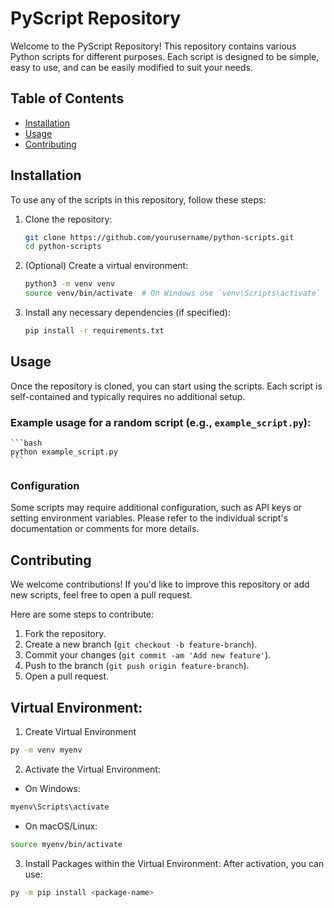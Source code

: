 # PyScript Repository

Welcome to the PyScript Repository! This repository contains various Python scripts for different purposes. Each script is designed to be simple, easy to use, and can be easily modified to suit your needs.

## Table of Contents
- [Installation](#installation)
- [Usage](#usage)
- [Contributing](#contributing)

## Installation

To use any of the scripts in this repository, follow these steps:

1. Clone the repository:

    ```bash
    git clone https://github.com/yourusername/python-scripts.git
    cd python-scripts
    ```

2. (Optional) Create a virtual environment:

    ```bash
    python3 -m venv venv
    source venv/bin/activate  # On Windows use `venv\Scripts\activate`
    ```

3. Install any necessary dependencies (if specified):

    ```bash
    pip install -r requirements.txt
    ```

## Usage

Once the repository is cloned, you can start using the scripts. Each script is self-contained and typically requires no additional setup.

### Example usage for a random script (e.g., `example_script.py`):

    ```bash
    python example_script.py
    ```

### Configuration

Some scripts may require additional configuration, such as API keys or setting environment variables. Please refer to the individual script's documentation or comments for more details.

## Contributing

We welcome contributions! If you'd like to improve this repository or add new scripts, feel free to open a pull request.

Here are some steps to contribute:
1. Fork the repository.
2. Create a new branch (`git checkout -b feature-branch`).
3. Commit your changes (`git commit -am 'Add new feature'`).
4. Push to the branch (`git push origin feature-branch`).
5. Open a pull request.


## Virtual Environment:

1. Create Virtual Environment
```bash
py -m venv myenv
```

2. Activate the Virtual Environment:
 - On Windows:
```bash
myenv\Scripts\activate
```
 - On macOS/Linux:
```bash
source myenv/bin/activate
```

3. Install Packages within the Virtual Environment: After activation, you can use:
```bash
py -m pip install <package-name>
```